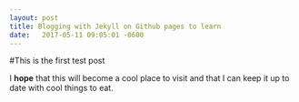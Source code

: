 ```yaml
---
layout: post
title: Blogging with Jekyll on Github pages to learn
date:   2017-05-11 09:05:01 -0600
---
```


#This is the first test post

I **hope** that this will become a cool place to visit and that I can keep it up to date with cool things to eat.

